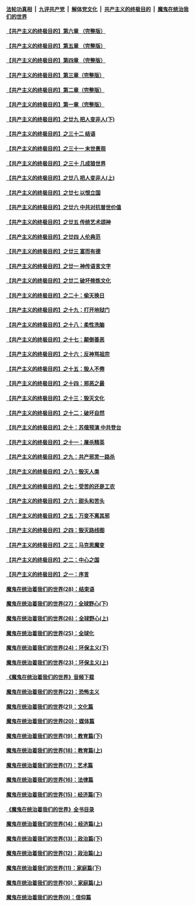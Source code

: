 ####  [法轮功真相](../../../../basic/blob/master/README.md?t=08291639) &nbsp;|&nbsp; [九评共产党](../../../../9ping.md/blob/master/README.md?t=08291639) &nbsp;|&nbsp; [解体党文化](../../../../jtdwh.md/blob/master/README.md?t=08291639)  &nbsp;|&nbsp; [共产主义的终极目的](../../../../gczydzjmd.md/blob/master/README.md?t=08291639) &nbsp;|&nbsp; [魔鬼在统治我们的世界](../../../../mgztzwmdsj.md/blob/master/README.md?t=08291639) 

#### [【共产主义的终极目的】第六章 （完整版）](../pages/nsc422/n11428913.md?t=08291639) 

#### [【共产主义的终极目的】第五章 （完整版）](../pages/nsc422/n11428912.md?t=08291639) 

#### [【共产主义的终极目的】第四章 （完整版）](../pages/nsc422/n11428907.md?t=08291639) 

#### [【共产主义的终极目的】第三章（完整版）](../pages/nsc422/n11428848.md?t=08291639) 

#### [【共产主义的终极目的】第二章（完整版）](../pages/nsc422/n11428831.md?t=08291639) 

#### [【共产主义的终极目的】第一章（完整版）](../pages/nsc422/n11417651.md?t=08291639) 

#### [【共产主义的终极目的】之廿九 把人变非人(下)](../pages/nsc422/n11344140.md?t=08291639) 

#### [【共产主义的终极目的】之三十二 结语](../pages/nsc422/n11360535.md?t=08291639) 

#### [【共产主义的终极目的】之三十一 末世景观](../pages/nsc422/n11351129.md?t=08291639) 

#### [【共产主义的终极目的】之三十 几成狼世界](../pages/nsc422/n11348280.md?t=08291639) 

#### [【共产主义的终极目的】之廿八 把人变非人(上)](../pages/nsc422/n11340492.md?t=08291639) 

#### [【共产主义的终极目的】之廿七 以恨立国](../pages/nsc422/n11336944.md?t=08291639) 

#### [【共产主义的终极目的】之廿六 中共对抗普世价值](../pages/nsc422/n11324785.md?t=08291639) 

#### [【共产主义的终极目的】之廿五 传统艺术颂神](../pages/nsc422/n11296396.md?t=08291639) 

#### [【共产主义的终极目的】之廿四 人伦典范](../pages/nsc422/n11296397.md?t=08291639) 

#### [【共产主义的终极目的】之廿三 富而有德](../pages/nsc422/n11283598.md?t=08291639) 

#### [【共产主义的终极目的】之廿一 神传语言文字](../pages/nsc422/n11263265.md?t=08291639) 

#### [【共产主义的终极目的】之廿二 破坏修炼文化](../pages/nsc422/n11245728.md?t=08291639) 

#### [【共产主义的终极目的】之二十：偷天换日](../pages/nsc422/n11238846.md?t=08291639) 

#### [【共产主义的终极目的】之十九：打开地狱门](../pages/nsc422/n11206376.md?t=08291639) 

#### [【共产主义的终极目的】之十八：柔性洗脑](../pages/nsc422/n11199994.md?t=08291639) 

#### [【共产主义的终极目的】之十七：颠倒善恶](../pages/nsc422/n11179782.md?t=08291639) 

#### [【共产主义的终极目的】之十六：反神骂祖宗](../pages/nsc422/n11166798.md?t=08291639) 

#### [【共产主义的终极目的】之十五：毁人不倦](../pages/nsc422/n11166792.md?t=08291639) 

#### [【共产主义的终极目的】之十四：邪恶之最](../pages/nsc422/n11150249.md?t=08291639) 

#### [【共产主义的终极目的】之十三：毁灭文化](../pages/nsc422/n11135227.md?t=08291639) 

#### [【共产主义的终极目的】之十二：破坏自然](../pages/nsc422/n11135214.md?t=08291639) 

#### [【共产主义的终极目的】之十：苏俄预演 中共登台](../pages/nsc422/n11118424.md?t=08291639) 

#### [【共产主义的终极目的】之十一：屠杀精英](../pages/nsc422/n11118442.md?t=08291639) 

#### [【共产主义的终极目的】之九：共产邪灵一路杀](../pages/nsc422/n11114139.md?t=08291639) 

#### [【共产主义的终极目的】之八：毁灭人类](../pages/nsc422/n11108503.md?t=08291639) 

#### [【共产主义的终极目的】之七：受苦的还是工农](../pages/nsc422/n11101809.md?t=08291639) 

#### [【共产主义的终极目的】之六：甜头和苦头](../pages/nsc422/n11096971.md?t=08291639) 

#### [【共产主义的终极目的】之五：万变不离其邪](../pages/nsc422/n11091285.md?t=08291639) 

#### [【共产主义的终极目的】之四：毁灭路线图](../pages/nsc422/n11086284.md?t=08291639) 

#### [【共产主义的终极目的】之三：马克思魔变](../pages/nsc422/n11061941.md?t=08291639) 

#### [【共产主义的终极目的】之二：中心之国](../pages/nsc422/n11047728.md?t=08291639) 

#### [【共产主义的终极目的】之一：序言](../pages/nsc422/n11086077.md?t=08291639) 

#### [魔鬼在统治着我们的世界(28)：结束语](../pages/nsc422/n10936246.md?t=08291639) 

#### [魔鬼在统治着我们的世界(27)：全球野心(下)](../pages/nsc422/n10928319.md?t=08291639) 

#### [魔鬼在统治着我们的世界(26)：全球野心(上)](../pages/nsc422/n10900318.md?t=08291639) 

#### [魔鬼在统治着我们的世界(25)：全球化](../pages/nsc422/n10788205.md?t=08291639) 

#### [魔鬼在统治着我们的世界(24)：环保主义(下)](../pages/nsc422/n10695307.md?t=08291639) 

#### [魔鬼在统治着我们的世界(23)：环保主义(上)](../pages/nsc422/n10688613.md?t=08291639) 

#### [《魔鬼在统治着我们的世界》音频下载](../pages/nsc422/n10635553.md?t=08291639) 

#### [魔鬼在统治着我们的世界(22)：恐怖主义](../pages/nsc422/n10614727.md?t=08291639) 

#### [魔鬼在统治着我们的世界(21)：文化篇](../pages/nsc422/n10597706.md?t=08291639) 

#### [魔鬼在统治着我们的世界(20)：媒体篇](../pages/nsc422/n10586579.md?t=08291639) 

#### [魔鬼在统治着我们的世界(19)：教育篇(下)](../pages/nsc422/n10564808.md?t=08291639) 

#### [魔鬼在统治着我们的世界(18)：教育篇(上)](../pages/nsc422/n10526970.md?t=08291639) 

#### [魔鬼在统治着我们的世界(17)：艺术篇](../pages/nsc422/n10499093.md?t=08291639) 

#### [魔鬼在统治着我们的世界(16)：法律篇](../pages/nsc422/n10485969.md?t=08291639) 

#### [魔鬼在统治着我们的世界(15)：经济篇(下)](../pages/nsc422/n10469975.md?t=08291639) 

#### [《魔鬼在统治着我们的世界》全书目录](../pages/nsc422/n10464261.md?t=08291639) 

#### [魔鬼在统治着我们的世界(14)：经济篇(上)](../pages/nsc422/n10457370.md?t=08291639) 

#### [魔鬼在统治着我们的世界(13)：政治篇(下)](../pages/nsc422/n10448270.md?t=08291639) 

#### [魔鬼在统治着我们的世界(12)：政治篇(上)](../pages/nsc422/n10444576.md?t=08291639) 

#### [魔鬼在统治着我们的世界(11)：家庭篇(下)](../pages/nsc422/n10440961.md?t=08291639) 

#### [魔鬼在统治着我们的世界(10)：家庭篇(上)](../pages/nsc422/n10435448.md?t=08291639) 

#### [魔鬼在统治着我们的世界(9)：信仰篇](../pages/nsc422/n10432159.md?t=08291639) 

